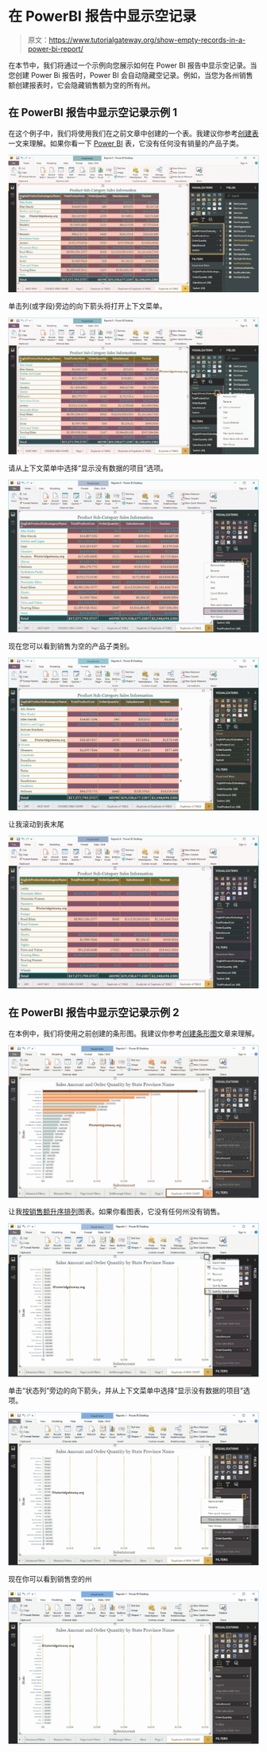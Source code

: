 # 在 PowerBI 报告中显示空记录

> 原文：<https://www.tutorialgateway.org/show-empty-records-in-a-power-bi-report/>

在本节中，我们将通过一个示例向您展示如何在 Power BI 报告中显示空记录。当您创建 Power Bi 报告时，Power BI 会自动隐藏空记录。例如，当您为各州销售额创建报表时，它会隐藏销售额为空的所有州。

## 在 PowerBI 报告中显示空记录示例 1

在这个例子中，我们将使用我们在之前文章中创建的一个表。我建议你参考[创建表](https://www.tutorialgateway.org/create-a-table-in-power-bi/)一文来理解。如果你看一下 [Power BI](https://www.tutorialgateway.org/power-bi-tutorial/) 表，它没有任何没有销量的产品子类。

![Show Empty Records in a Power BI Report 1](img/13adaad487239a48a39a3a8700cd9a2b.png)

单击列(或字段)旁边的向下箭头将打开上下文菜单。

![Show Empty Records in a Power BI Report 2](img/7f549c3f5869095b11463b0c15a9a19b.png)

请从上下文菜单中选择“显示没有数据的项目”选项。

![Show Empty Records in a Power BI Report 3](img/38732fb105d138b8091dc65ad01f8cb4.png)

现在您可以看到销售为空的产品子类别。

![Show Empty Records in a Power BI Report 4](img/8ca6b4b78229fddfbfc444517f438704.png)

让我滚动到表末尾

![Show Empty Records in a Power BI Report 5](img/9b1496ed3331d6b4d89e7a2a1f90a266.png)

## 在 PowerBI 报告中显示空记录示例 2

在本例中，我们将使用之前创建的条形图。我建议你参考[创建条形图](https://www.tutorialgateway.org/power-bi-bar-chart/)文章来理解。

![Show Empty Records in a Power BI Report 6](img/252ecd1078561ddcae4a0c2adbcd18ba.png)

让我[按销售额升序排列](https://www.tutorialgateway.org/how-to-sort-a-chart-in-power-bi/)图表。如果你看图表，它没有任何州没有销售。

![Show Empty Records in a Power BI Report 7](img/12028c1e7b7c3794442a55bf19e1aea4.png)

单击“状态列”旁边的向下箭头，并从上下文菜单中选择“显示没有数据的项目”选项。

![Show Empty Records in a Power BI Report 8](img/6bd4236d855e30ff018196d83f210690.png)

现在你可以看到销售空的州

![Show Empty Records in a Power BI Report 9](img/802530ba163f84ceb197d1876a05b4d8.png)